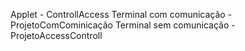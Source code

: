 
Applet - ControllAccess
Terminal com comunicação - ProjetoComCominicação
Terminal sem comunicação - ProjetoAccessControll
